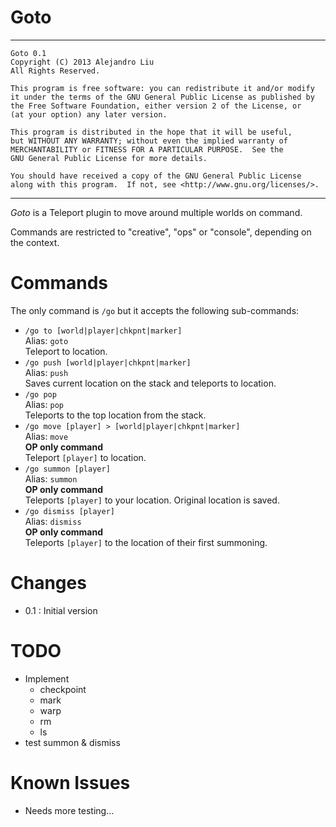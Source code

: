 # Goto

* * *

    Goto 0.1
    Copyright (C) 2013 Alejandro Liu  
    All Rights Reserved.

    This program is free software: you can redistribute it and/or modify
    it under the terms of the GNU General Public License as published by
    the Free Software Foundation, either version 2 of the License, or
    (at your option) any later version.

    This program is distributed in the hope that it will be useful,
    but WITHOUT ANY WARRANTY; without even the implied warranty of
    MERCHANTABILITY or FITNESS FOR A PARTICULAR PURPOSE.  See the
    GNU General Public License for more details.

    You should have received a copy of the GNU General Public License
    along with this program.  If not, see <http://www.gnu.org/licenses/>.

* * *

*Goto* is a Teleport plugin to move around multiple worlds on command.

Commands are restricted to "creative", "ops" or "console", depending
on the context.

# Commands

The only command is `/go` but it accepts the following sub-commands:

- `/go to [world|player|chkpnt|marker]`  
  Alias: `goto`  
  Teleport to location.
- `/go push [world|player|chkpnt|marker]`  
  Alias: `push`  
  Saves current location on the stack and teleports to location.
- `/go pop`  
  Alias: `pop`  
  Teleports to the top location from the stack.
- `/go move [player] > [world|player|chkpnt|marker]`  
  Alias: `move`  
  **OP only command**  
  Teleport `[player]` to location.
- `/go summon [player]`  
  Alias: `summon`  
  **OP only command**  
  Teleports `[player]` to your location.  Original location is saved.
- `/go dismiss [player]`  
  Alias: `dismiss`  
  **OP only command**  
  Teleports `[player]` to the location of their first summoning.

# Changes

* 0.1 : Initial version

# TODO

- Implement
  - checkpoint
  - mark
  - warp
  - rm
  - ls
- test summon & dismiss

# Known Issues

- Needs more testing...


